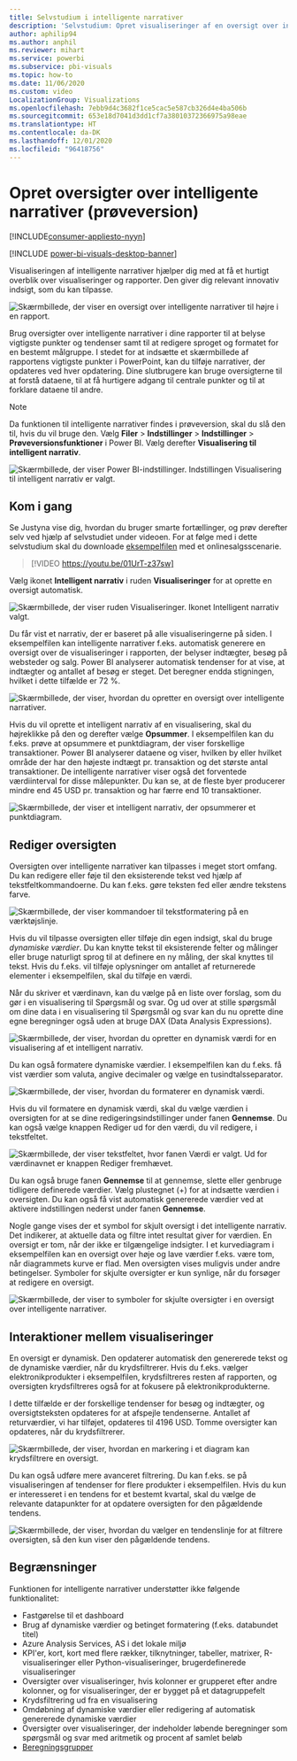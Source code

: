 ```yaml
---
title: Selvstudium i intelligente narrativer
description: 'Selvstudium: Opret visualiseringer af en oversigt over intelligente narrativer i Power BI'
author: aphilip94
ms.author: anphil
ms.reviewer: mihart
ms.service: powerbi
ms.subservice: pbi-visuals
ms.topic: how-to
ms.date: 11/06/2020
ms.custom: video
LocalizationGroup: Visualizations
ms.openlocfilehash: 7ebb9d4c3682f1ce5cac5e587cb326d4e4ba506b
ms.sourcegitcommit: 653e18d7041d3dd1cf7a38010372366975a98eae
ms.translationtype: HT
ms.contentlocale: da-DK
ms.lasthandoff: 12/01/2020
ms.locfileid: "96418756"
---
```

# <a name="create-smart-narrative-summaries-preview"></a>Opret oversigter over intelligente narrativer (prøveversion)

[!INCLUDE[consumer-appliesto-nyyn](../includes/consumer-appliesto-nyyn.md)]    

[!INCLUDE [power-bi-visuals-desktop-banner](../includes/power-bi-visuals-desktop-banner.md)]

Visualiseringen af intelligente narrativer hjælper dig med at få et hurtigt overblik over visualiseringer og rapporter. Den giver dig relevant innovativ indsigt, som du kan tilpasse.

![Skærmbillede, der viser en oversigt over intelligente narrativer til højre i en rapport.](media/power-bi-visualization-smart-narratives/1.png)

Brug oversigter over intelligente narrativer i dine rapporter til at belyse vigtigste punkter og tendenser samt til at redigere sproget og formatet for en bestemt målgruppe. I stedet for at indsætte et skærmbillede af rapportens vigtigste punkter i PowerPoint, kan du tilføje narrativer, der opdateres ved hver opdatering. Dine slutbrugere kan bruge oversigterne til at forstå dataene, til at få hurtigere adgang til centrale punkter og til at forklare dataene til andre.

>[!NOTE]
> Da funktionen til intelligente narrativer findes i prøveversion, skal du slå den til, hvis du vil bruge den. Vælg **Filer** > **Indstillinger** > **Indstillinger** > **Prøveversionsfunktioner** i Power BI. Vælg derefter **Visualisering til intelligent narrativ**.
>
>![Skærmbillede, der viser Power BI-indstillinger. Indstillingen Visualisering til intelligent narrativ er valgt.](media/power-bi-visualization-smart-narratives/2.png)



## <a name="get-started"></a>Kom i gang 
Se Justyna vise dig, hvordan du bruger smarte fortællinger, og prøv derefter selv ved hjælp af selvstudiet under videoen.  For at følge med i dette selvstudium skal du downloade [eksempelfilen](https://github.com/microsoft/powerbi-desktop-samples/blob/master/Monthly%20Desktop%20Blog%20Samples/2020/2020SU09%20Blog%20Demo%20-%20September.pbix) med et onlinesalgsscenarie.

> [!VIDEO https://youtu.be/01UrT-z37sw]

Vælg ikonet **Intelligent narrativ** i ruden **Visualiseringer** for at oprette en oversigt automatisk.

![Skærmbillede, der viser ruden Visualiseringer. Ikonet Intelligent narrativ valgt.](media/power-bi-visualization-smart-narratives/3.png)

Du får vist et narrativ, der er baseret på alle visualiseringerne på siden. I eksempelfilen kan intelligente narrativer f.eks. automatisk generere en oversigt over de visualiseringer i rapporten, der belyser indtægter, besøg på websteder og salg. Power BI analyserer automatisk tendenser for at vise, at indtægter og antallet af besøg er steget. Det beregner endda stigningen, hvilket i dette tilfælde er 72 %.
 
![Skærmbillede, der viser, hvordan du opretter en oversigt over intelligente narrativer.](media/power-bi-visualization-smart-narratives/4.gif)
 
Hvis du vil oprette et intelligent narrativ af en visualisering, skal du højreklikke på den og derefter vælge **Opsummer**. I eksempelfilen kan du f.eks. prøve at opsummere et punktdiagram, der viser forskellige transaktioner. Power BI analyserer dataene og viser, hvilken by eller hvilket område der har den højeste indtægt pr. transaktion og det største antal transaktioner. De intelligente narrativer viser også det forventede værdiinterval for disse målepunkter. Du kan se, at de fleste byer producerer mindre end 45 USD pr. transaktion og har færre end 10 transaktioner.
 
  
![Skærmbillede, der viser et intelligent narrativ, der opsummerer et punktdiagram.](media/power-bi-visualization-smart-narratives/5.gif)
 
## <a name="edit-the-summary"></a>Rediger oversigten
 
Oversigten over intelligente narrativer kan tilpasses i meget stort omfang. Du kan redigere eller føje til den eksisterende tekst ved hjælp af tekstfeltkommandoerne. Du kan f.eks. gøre teksten fed eller ændre tekstens farve.
 
![Skærmbillede, der viser kommandoer til tekstformatering på en værktøjslinje.](media/power-bi-visualization-smart-narratives/6.png)
  
Hvis du vil tilpasse oversigten eller tilføje din egen indsigt, skal du bruge *dynamiske værdier*. Du kan knytte tekst til eksisterende felter og målinger eller bruge naturligt sprog til at definere en ny måling, der skal knyttes til tekst. Hvis du f.eks. vil tilføje oplysninger om antallet af returnerede elementer i eksempelfilen, skal du tilføje en værdi. 

Når du skriver et værdinavn, kan du vælge på en liste over forslag, som du gør i en visualisering til Spørgsmål og svar. Og ud over at stille spørgsmål om dine data i en visualisering til Spørgsmål og svar kan du nu oprette dine egne beregninger også uden at bruge DAX (Data Analysis Expressions). 
  
![Skærmbillede, der viser, hvordan du opretter en dynamisk værdi for en visualisering af et intelligent narrativ.](media/power-bi-visualization-smart-narratives/7.gif)
  
Du kan også formatere dynamiske værdier. I eksempelfilen kan du f.eks. få vist værdier som valuta, angive decimaler og vælge en tusindtalsseparator. 
   
![Skærmbillede, der viser, hvordan du formaterer en dynamisk værdi.](media/power-bi-visualization-smart-narratives/8.gif)
   
Hvis du vil formatere en dynamisk værdi, skal du vælge værdien i oversigten for at se dine redigeringsindstillinger under fanen **Gennemse**. Du kan også vælge knappen Rediger ud for den værdi, du vil redigere, i tekstfeltet. 
   
![Skærmbillede, der viser tekstfeltet, hvor fanen Værdi er valgt. Ud for værdinavnet er knappen Rediger fremhævet.](media/power-bi-visualization-smart-narratives/9.png)
   
Du kan også bruge fanen **Gennemse** til at gennemse, slette eller genbruge tidligere definerede værdier. Vælg plustegnet (+) for at indsætte værdien i oversigten. Du kan også få vist automatisk genererede værdier ved at aktivere indstillingen nederst under fanen **Gennemse**.

Nogle gange vises der et symbol for skjult oversigt i det intelligente narrativ. Det indikerer, at aktuelle data og filtre intet resultat giver for værdien. En oversigt er tom, når der ikke er tilgængelige indsigter. I et kurvediagram i eksempelfilen kan en oversigt over høje og lave værdier f.eks. være tom, når diagrammets kurve er flad. Men oversigten vises muligvis under andre betingelser. Symboler for skjulte oversigter er kun synlige, når du forsøger at redigere en oversigt.


![Skærmbillede, der viser to symboler for skjulte oversigter i en oversigt over intelligente narrativer.](media/power-bi-visualization-smart-narratives/10.png)
   
## <a name="visual-interactions"></a>Interaktioner mellem visualiseringer
En oversigt er dynamisk. Den opdaterer automatisk den genererede tekst og de dynamiske værdier, når du krydsfiltrerer. Hvis du f.eks. vælger elektronikprodukter i eksempelfilen, krydsfiltreres resten af rapporten, og oversigten krydsfiltreres også for at fokusere på elektronikprodukterne.  

I dette tilfælde er der forskellige tendenser for besøg og indtægter, og oversigtsteksten opdateres for at afspejle tendenserne. Antallet af returværdier, vi har tilføjet, opdateres til 4196 USD. Tomme oversigter kan opdateres, når du krydsfiltrerer.
   
![Skærmbillede, der viser, hvordan en markering i et diagram kan krydsfiltrere en oversigt.](media/power-bi-visualization-smart-narratives/11.gif)
   
Du kan også udføre mere avanceret filtrering. Du kan f.eks. se på visualiseringen af tendenser for flere produkter i eksempelfilen. Hvis du kun er interesseret i en tendens for et bestemt kvartal, skal du vælge de relevante datapunkter for at opdatere oversigten for den pågældende tendens.
   
![Skærmbillede, der viser, hvordan du vælger en tendenslinje for at filtrere oversigten, så den kun viser den pågældende tendens.](media/power-bi-visualization-smart-narratives/12.gif)
   
## <a name="limitations"></a>Begrænsninger

Funktionen for intelligente narrativer understøtter ikke følgende funktionalitet:
- Fastgørelse til et dashboard 
- Brug af dynamiske værdier og betinget formatering (f.eks. databundet titel)
- Azure Analysis Services, AS i det lokale miljø
- KPI'er, kort, kort med flere rækker, tilknytninger, tabeller, matrixer, R-visualiseringer eller Python-visualiseringer, brugerdefinerede visualiseringer 
- Oversigter over visualiseringer, hvis kolonner er grupperet efter andre kolonner, og for visualiseringer, der er bygget på et datagruppefelt 
- Krydsfiltrering ud fra en visualisering
- Omdøbning af dynamiske værdier eller redigering af automatisk genererede dynamiske værdier
- Oversigter over visualiseringer, der indeholder løbende beregninger som spørgsmål og svar med aritmetik og procent af samlet beløb 
- [Beregningsgrupper](/analysis-services/tabular-models/calculation-groups)
   


